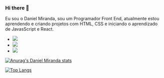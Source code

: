 ### Hi there 👋

Eu sou o Daniel Miranda, sou um Programador Front End, atualmente estou aprendendo e criando projetos com HTML, CSS e iniciando o aprendizado de JavasScript e React.

- <img src="https://img.shields.io/badge/HTML5-E34F26?style=for-the-badge&logo=html5&logoColor=white" />
- <img src="https://img.shields.io/badge/CSS3-1572B6?style=for-the-badge&logo=css3&logoColor=white" />
- <img src="https://img.shields.io/badge/JavaScript-F7DF1E?style=for-the-badge&logo=javascript&logoColor=black" />

[![Anurag's Daniel Miranda stats](https://github-readme-stats.vercel.app/api?username=DanielMirandaCosta)](https://github.com/anuraghazra/github-readme-stats)

[![Top Langs](https://github-readme-stats.vercel.app/api/top-langs/?username=DanielMirandaCosta)](https://github.com/anuraghazra/github-readme-stats)
